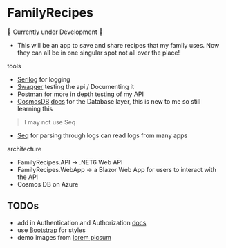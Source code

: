 ﻿# FamilyRecipes

🚧 Currently under Development 🚧

- This will be an app to save and share recipes that my family uses. Now they can all be in one singular spot not all over the place!

tools
- [Serilog](https://serilog.net/) for logging
- [Swagger](https://swagger.io/) testing the api / Documenting it
- [Postman](https://www.postman.com/) for more in depth testing of my API
- [CosmosDB](https://azure.microsoft.com/en-us/products/cosmos-db/) [docs](https://learn.microsoft.com/en-us/azure/cosmos-db/nosql/) for the Database layer, this is new to me so still learning this

> I may not use Seq
- [Seq](https://datalust.co/seq) for parsing through logs can read logs from many apps

architecture
- FamilyRecipes.API -> .NET6 Web API
- FamilyRecipes.WebApp -> a Blazor Web App for users to interact with the API
- Cosmos DB on Azure

## TODOs

- add in Authentication and Authorization [docs](https://learn.microsoft.com/en-us/aspnet/core/blazor/security/server/?view=aspnetcore-7.0&tabs=visual-studio)
- use [Bootstrap](https://getbootstrap.com/docs/5.0/getting-started/introduction/) for styles
- demo images from [lorem picsum](https://picsum.photos/)
